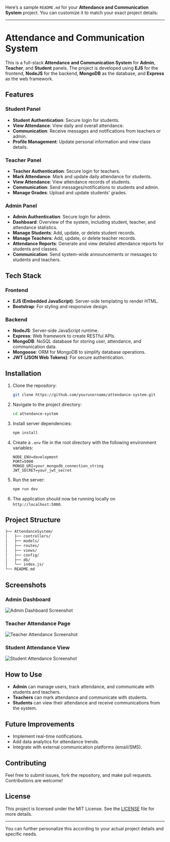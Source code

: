 Here’s a sample `README.md` for your **Attendance and Communication System** project. You can customize it to match your exact project details:

---

# Attendance and Communication System

This is a full-stack **Attendance and Communication System** for **Admin**, **Teacher**, and **Student** panels. The project is developed using **EJS** for the frontend, **NodeJS** for the backend, **MongoDB** as the database, and **Express** as the web framework.

## Features

### Student Panel
- **Student Authentication**: Secure login for students.
- **View Attendance**: View daily and overall attendance.
- **Communication**: Receive messages and notifications from teachers or admin.
- **Profile Management**: Update personal information and view class details.

### Teacher Panel
- **Teacher Authentication**: Secure login for teachers.
- **Mark Attendance**: Mark and update daily attendance for students.
- **View Attendance**: View attendance records of students.
- **Communication**: Send messages/notifications to students and admin.
- **Manage Grades**: Upload and update students' grades.

### Admin Panel
- **Admin Authentication**: Secure login for admin.
- **Dashboard**: Overview of the system, including student, teacher, and attendance statistics.
- **Manage Students**: Add, update, or delete student records.
- **Manage Teachers**: Add, update, or delete teacher records.
- **Attendance Reports**: Generate and view detailed attendance reports for students and classes.
- **Communication**: Send system-wide announcements or messages to students and teachers.

## Tech Stack

### Frontend
- **EJS (Embedded JavaScript)**: Server-side templating to render HTML.
- **Bootstrap**: For styling and responsive design.

### Backend
- **NodeJS**: Server-side JavaScript runtime.
- **Express**: Web framework to create RESTful APIs.
- **MongoDB**: NoSQL database for storing user, attendance, and communication data.
- **Mongoose**: ORM for MongoDB to simplify database operations.
- **JWT (JSON Web Tokens)**: For secure authentication.

## Installation

1. Clone the repository:
   ```bash
   git clone https://github.com/yourusername/attendance-system.git
   ```

2. Navigate to the project directory:
   ```bash
   cd attendance-system
   ```

3. Install server dependencies:
   ```bash
   npm install
   ```

4. Create a `.env` file in the root directory with the following environment variables:
   ```env
   NODE_ENV=development
   PORT=5000
   MONGO_URI=your_mongodb_connection_string
   JWT_SECRET=your_jwt_secret
   ```

5. Run the server:
   ```bash
   npm run dev
   ```

6. The application should now be running locally on `http://localhost:5000`.

## Project Structure

```bash
├── AttendanceSystem/
│   ├── controllers/
│   ├── models/
│   ├── routes/
│   ├── views/
│   ├── config/
│   ├── db/
│   └── index.js/
└── README.md
```

## Screenshots

### Admin Dashboard
![Admin Dashboard Screenshot](https://res.cloudinary.com/dfr6qnt6a/image/upload/v1725714246/fme5onoka8o9le5258dc.png)

### Teacher Attendance Page
![Teacher Attendance Screenshot](https://res.cloudinary.com/dfr6qnt6a/image/upload/v1725714245/roofi4hcya23iiabiaqv.png)

### Student Attendance View
![Student Attendance Screenshot](https://res.cloudinary.com/dfr6qnt6a/image/upload/v1725714245/fq8qxyrjq32ax3ippesj.png)

## How to Use

- **Admin** can manage users, track attendance, and communicate with students and teachers.
- **Teachers** can mark attendance and communicate with students.
- **Students** can view their attendance and receive communications from the system.

## Future Improvements
- Implement real-time notifications.
- Add data analytics for attendance trends.
- Integrate with external communication platforms (email/SMS).

## Contributing

Feel free to submit issues, fork the repository, and make pull requests. Contributions are welcome!

## License

This project is licensed under the MIT License. See the [LICENSE](LICENSE) file for more details.

---

You can further personalize this according to your actual project details and specific needs.